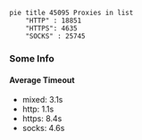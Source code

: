 
```mermaid
pie title 45095 Proxies in list
    "HTTP" : 18851
    "HTTPS": 4635
    "SOCKS" : 25745
```

### Some Info
#### Average Timeout

- mixed: 3.1s
- http: 1.1s
- https: 8.4s
- socks: 4.6s